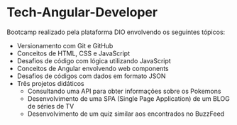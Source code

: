 # Tech-Angular-Developer
Bootcamp realizado pela plataforma DIO envolvendo os seguintes tópicos:
- Versionamento com Git e GitHub
- Conceitos de HTML, CSS e JavaScript
- Desafios de código com lógica utilizando JavaScript
- Conceitos de Angular envolvendo web components
- Desafios de códigos com dados em formato JSON
- Três projetos didáticos
    - Consultando uma API para obter informações sobre os Pokemons
    - Desenvolvimento de uma SPA (Single Page Application) de um BLOG de séries de TV
    - Desenvolvimento de um quiz similar aos encontrados no BuzzFeed
